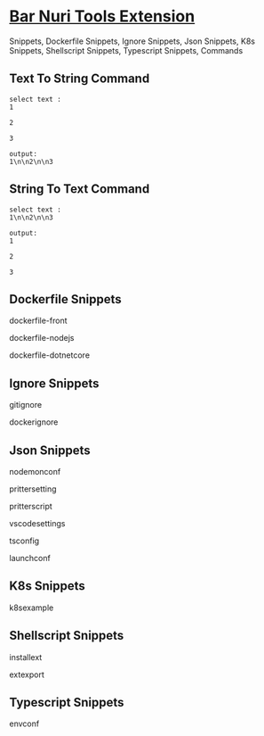 # [Bar Nuri Tools Extension](https://marketplace.visualstudio.com/items?itemName=Bar.bar-nuri-tools)

Snippets, Dockerfile Snippets, Ignore Snippets, Json Snippets, K8s Snippets, Shellscript Snippets, Typescript Snippets, Commands

## Text To String Command

```
select text :
1

2

3

output:
1\n\n2\n\n3
```

## String To Text Command

```
select text :
1\n\n2\n\n3

output:
1

2

3
```

## Dockerfile Snippets

dockerfile-front

dockerfile-nodejs

dockerfile-dotnetcore

## Ignore Snippets

gitignore

dockerignore

## Json Snippets

nodemonconf

prittersetting

pritterscript

vscodesettings

tsconfig

launchconf

## K8s Snippets

k8sexample

## Shellscript Snippets

installext

extexport

## Typescript Snippets

envconf
